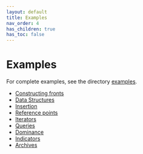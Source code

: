 ```yaml
---
layout: default
title: Examples
nav_order: 4
has_children: true
has_toc: false
---
```

# Examples

For complete examples, see the directory [examples](https://github.com/alandefreitas/pareto/blob/master/examples).


- [Constructing fronts](examples/constructing-fronts.md)
- [Data Structures](examples/data-structures.md)
- [Insertion](examples/insertion.md)
- [Reference points](examples/reference-points.md)
- [Iterators](examples/iterators.md)
- [Queries](examples/queries.md)
- [Dominance](examples/dominance.md)
- [Indicators](examples/indicators.md)
- [Archives](examples/archives.md)


<!-- Generated with mdsplit: https://github.com/alandefreitas/mdsplit -->
